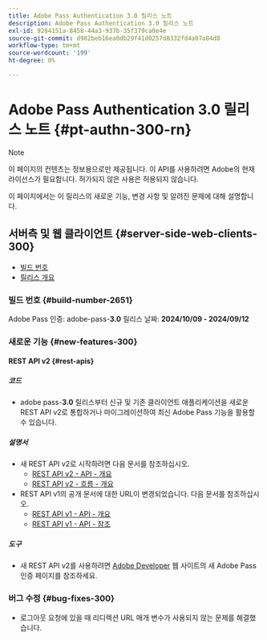 ```yaml
---
title: Adobe Pass Authentication 3.0 릴리스 노트
description: Adobe Pass Authentication 3.0 릴리스 노트
exl-id: 9284151a-8458-44a3-937b-35f379ca0e4e
source-git-commit: d982beb16ea0db29f41d0257d8332fd4a07a84d8
workflow-type: tm+mt
source-wordcount: '199'
ht-degree: 0%

---
```


# Adobe Pass Authentication 3.0 릴리스 노트 {#pt-authn-300-rn}

>[!NOTE]
>
>이 페이지의 컨텐츠는 정보용으로만 제공됩니다. 이 API를 사용하려면 Adobe의 현재 라이선스가 필요합니다. 허가되지 않은 사용은 허용되지 않습니다.

이 페이지에서는 이 릴리스의 새로운 기능, 변경 사항 및 알려진 문제에 대해 설명합니다.

## 서버측 및 웹 클라이언트 {#server-side-web-clients-300}

* [빌드 번호](#build-number-300)
* [릴리스 개요](#release-overview-300)

### 빌드 번호 {#build-number-2651}

Adobe Pass 인증: adobe-pass-**3.0**
릴리스 날짜: **2024/10/09 - 2024/09/12**

### 새로운 기능 {#new-features-300}

#### REST API v2 {#rest-apis}

##### 코드

* adobe pass-**3.0** 릴리스부터 신규 및 기존 클라이언트 애플리케이션을 새로운 REST API v2로 통합하거나 마이그레이션하여 최신 Adobe Pass 기능을 활용할 수 있습니다.

##### 설명서

* 새 REST API v2로 시작하려면 다음 문서를 참조하십시오.
   * [REST API v2 - API - 개요](../integration-guide-programmers/rest-apis/rest-api-v2/apis/rest-api-v2-apis-overview.md)
   * [REST API v2 - 흐름 - 개요](../integration-guide-programmers/rest-apis/rest-api-v2/flows/rest-api-v2-flows-overview.md)
* REST API v1의 공개 문서에 대한 URL이 변경되었습니다. 다음 문서를 참조하십시오.
   * [REST API v1 - API - 개요](../integration-guide-programmers/legacy/rest-api-v1/apis/rest-api-overview.md)
   * [REST API v1 - API - 참조](../integration-guide-programmers/legacy/rest-api-v1/rest-api-reference.md)

##### 도구

* 새 REST API v2를 사용하려면 [Adobe Developer](https://developer.adobe.com/adobe-pass) 웹 사이트의 새 Adobe Pass 인증 페이지를 참조하세요.

### 버그 수정 {#bug-fixes-300}

* 로그아웃 요청에 있을 때 리디렉션 URL 매개 변수가 사용되지 않는 문제를 해결했습니다.
